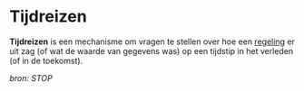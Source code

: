 # Tijdreizen

**Tijdreizen** is een mechanisme om vragen te stellen over hoe een [regeling](#begrip-regeling) er uit zag (of wat de waarde van gegevens was) op een tijdstip
in het verleden (of in de toekomst).

*bron: STOP*
